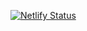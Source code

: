 [![Netlify Status](https://api.netlify.com/api/v1/badges/7ea9b418-165a-418f-a55b-88eb08640164/deploy-status)](https://app.netlify.com/sites/lucasdesouza/deploys)